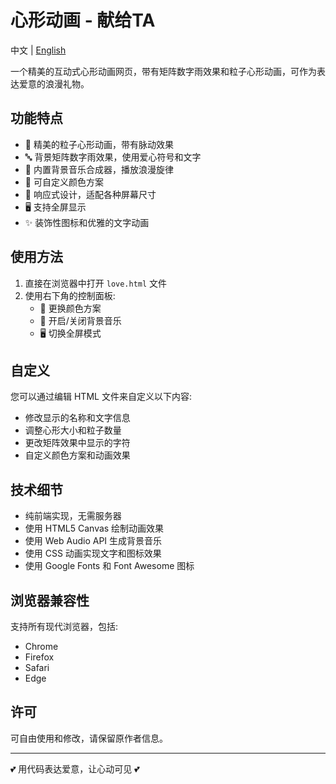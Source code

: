 # 心形动画 - 献给TA

中文 | [English](README_EN.md)

一个精美的互动式心形动画网页，带有矩阵数字雨效果和粒子心形动画，可作为表达爱意的浪漫礼物。

## 功能特点

- 💖 精美的粒子心形动画，带有脉动效果
- 🔤 背景矩阵数字雨效果，使用爱心符号和文字
- 🎵 内置背景音乐合成器，播放浪漫旋律
- 🎨 可自定义颜色方案
- 📱 响应式设计，适配各种屏幕尺寸
- 🖥️ 支持全屏显示
- ✨ 装饰性图标和优雅的文字动画

## 使用方法

1. 直接在浏览器中打开 `love.html` 文件
2. 使用右下角的控制面板:
   - 🎨 更换颜色方案
   - 🎵 开启/关闭背景音乐
   - 🖥️ 切换全屏模式

## 自定义

您可以通过编辑 HTML 文件来自定义以下内容:

- 修改显示的名称和文字信息
- 调整心形大小和粒子数量
- 更改矩阵效果中显示的字符
- 自定义颜色方案和动画效果

## 技术细节

- 纯前端实现，无需服务器
- 使用 HTML5 Canvas 绘制动画效果
- 使用 Web Audio API 生成背景音乐
- 使用 CSS 动画实现文字和图标效果
- 使用 Google Fonts 和 Font Awesome 图标

## 浏览器兼容性

支持所有现代浏览器，包括:
- Chrome
- Firefox
- Safari
- Edge

## 许可

可自由使用和修改，请保留原作者信息。

---

💕 用代码表达爱意，让心动可见 💕
